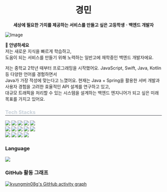 <h1 align="center">경민</h1>
<p align="center">
  <b>세상에 필요한 가치를 제공하는 서비스를 만들고 싶은 고등학생ㆍ백엔드 개발자</b>
</p>

![Image](https://github.com/user-attachments/assets/5093475c-d362-4eb8-99d7-e2f938e84ff1)

**👋 안녕하세요**<br/>
저는 새로운 지식을 빠르게 학습하고,</br>
도움이 되는 서비스를 만들기 위해 노력하는 일반고에 재학중인 백엔드 개발자에요.</br>

저는 중학교 2학년 때부터 프로그래밍을 시작했어요. JavaScript, Swift, Java, Kotlin 등 다양한 언어를 경험하면서</br>
Java가 가장 적성에 맞는다고 느꼈어요. 현재는 Java + Spring을 활용한 서버 개발과 사용자 경험을 고려한 효율적인 API 설계를 연구하고 있고,</br>
대규모 트래픽을 처리할 수 있는 시스템을 설계하는 백엔드 엔지니어가 되고 싶은 미래 목표를 가지고 있어요.</br>

<div align="left">
    <h3 style="border-bottom: 1px solid #21262d; color: #c9d1d9;"> Tech Stacks </h3>
    <div style="margin: ; text-align: left;" "text-align: left;"> <img src="https://img.shields.io/badge/Amazon AWS-232F3E?style=for-the-badge&logo=Amazon AWS&logoColor=white">
          <img src="https://img.shields.io/badge/CSS3-1572B6?style=for-the-badge&logo=CSS3&logoColor=white">
          <img src="https://img.shields.io/badge/Docker-2496ED?style=for-the-badge&logo=Docker&logoColor=white">
          <img src="https://img.shields.io/badge/Figma-F24E1E?style=for-the-badge&logo=Figma&logoColor=white">
          <img src="https://img.shields.io/badge/HTML5-E34F26?style=for-the-badge&logo=HTML5&logoColor=white">
          <br/><img src="https://img.shields.io/badge/Java-007396?style=for-the-badge&logo=Java&logoColor=white">
          <img src="https://img.shields.io/badge/Javascript-F7DF1E?style=for-the-badge&logo=Javascript&logoColor=white">
          <img src="https://img.shields.io/badge/MySQL-4479A1?style=for-the-badge&logo=MySQL&logoColor=white">
          <img src="https://img.shields.io/badge/Notion-000000?style=for-the-badge&logo=Notion&logoColor=white">
          <img src="https://img.shields.io/badge/Python-3776AB?style=for-the-badge&logo=Python&logoColor=white">
          <br/><img src="https://img.shields.io/badge/Spring-6DB33F?style=for-the-badge&logo=Spring&logoColor=white">
          <img src="https://img.shields.io/badge/Spring Boot-6DB33F?style=for-the-badge&logo=Spring Boot&logoColor=white">
          <img src="https://img.shields.io/badge/Git-F05032?style=for-the-badge&logo=Git&logoColor=white">
          <img src="https://img.shields.io/badge/Github-181717?style=for-the-badge&logo=Github&logoColor=white">
          <br/></div>
    </div>
    <div style="text-align: left;"> 
    <h3> Language </h3>
    <div style="text-align: left;">
        <img src="https://github-readme-stats.vercel.app/api/top-langs/?username=kyungmin08g&layout=compact&bg_color=180,212830,00000000&title_color=ffffff&text_color=ffffff"/>
    </div>
</div>

### GitHub 활동 그래프
[![kyungmin08g's GitHub activity graph](https://github-activity-graph.vercel.app/graph?username=kyungmin08g&theme=react-dark)](https://github.com/kyungmin08g)
